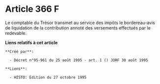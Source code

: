 # Article 366 F

Le comptable du Trésor transmet au service des impôts le bordereau-avis de liquidation de la contribution annoté des
versements effectués par le redevable.

**Liens relatifs à cet article**

	**Créé par**:

	  - Décret n°95-961 du 25 août 1995 - art. 1 () JORF 30 août 1995

	**Liens**:

	  - HISTO: Edition du 27 octobre 1995
